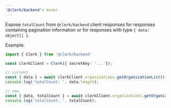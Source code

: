```yaml
---
'@clerk/backend': minor
---
```


Expose `totalCount` from `@clerk/backend` client responses for responses
containing pagination information or for responses with type `{ data: object[] }`.


Example:
```typescript
import { Clerk } from '@clerk/backend'

const clerkClient = Clerk({ secretKey: '...'});

// current
const { data } = await clerkClient.organizations.getOrganizationList();
console.log('totalCount: ', data.length);

// new
const { data, totalCount } = await clerkClient.organizations.getOrganizationList();
console.log('totalCount: ', totalCount);

```